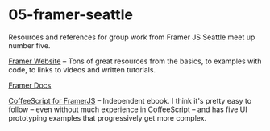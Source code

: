 # 05-framer-seattle

Resources and references for group work from Framer JS Seattle meet up number five.

[Framer Website](http://framerjs.com/) – Tons of great resources from the basics, to examples with code, to links to videos and written tutorials.

[Framer Docs](http://framerjs.com/docs/)

[CoffeeScript for FramerJS](http://coffeescript-for-framerjs.com/) – Independent ebook. I think it's pretty easy to follow – even without much experience in CoffeeScript – and has five UI prototyping examples that progressively get more complex.